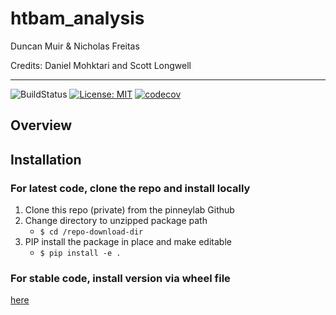 # htbam_analysis
Duncan Muir & Nicholas Freitas

Credits: Daniel Mohktari and Scott Longwell
___
![BuildStatus](https://github.com/pinneylab/htbam_analysis/actions/workflows/ci.yml/badge.svg)
[![License: MIT](https://img.shields.io/badge/License-MIT-purple.svg)](https://opensource.org/licenses/MIT)
[![codecov](https://codecov.io/gh/pinneylab/htbam_analysis/graph/badge.svg?token=DWPK36TQQS)](https://codecov.io/gh/pinneylab/htbam_analysis)

## Overview


## Installation
### For latest code, clone the repo and install locally

1. Clone  this repo (private) from the pinneylab Github
2. Change directory to unzipped package path
    - `$ cd /repo-download-dir`
3. PIP install the package in place and make editable
    - `$ pip install -e .`

### For stable code, install version via wheel file
[here](https://github.com/pinneylab/htbam_analysis/releases)